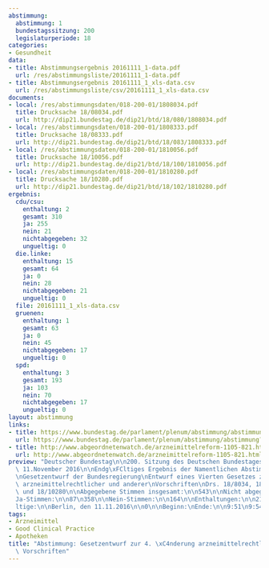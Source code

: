 ```yaml
---
abstimmung:
  abstimmung: 1
  bundestagssitzung: 200
  legislaturperiode: 18
categories:
- Gesundheit
data:
- title: Abstimmungsergebnis 20161111_1-data.pdf
  url: /res/abstimmungsliste/20161111_1-data.pdf
- title: Abstimmungsergebnis 20161111_1_xls-data.csv
  url: /res/abstimmungsliste/csv/20161111_1_xls-data.csv
documents:
- local: /res/abstimmungsdaten/018-200-01/1808034.pdf
  title: Drucksache 18/08034.pdf
  url: http://dip21.bundestag.de/dip21/btd/18/080/1808034.pdf
- local: /res/abstimmungsdaten/018-200-01/1808333.pdf
  title: Drucksache 18/08333.pdf
  url: http://dip21.bundestag.de/dip21/btd/18/083/1808333.pdf
- local: /res/abstimmungsdaten/018-200-01/1810056.pdf
  title: Drucksache 18/10056.pdf
  url: http://dip21.bundestag.de/dip21/btd/18/100/1810056.pdf
- local: /res/abstimmungsdaten/018-200-01/1810280.pdf
  title: Drucksache 18/10280.pdf
  url: http://dip21.bundestag.de/dip21/btd/18/102/1810280.pdf
ergebnis:
  cdu/csu:
    enthaltung: 2
    gesamt: 310
    ja: 255
    nein: 21
    nichtabgegeben: 32
    ungueltig: 0
  die.linke:
    enthaltung: 15
    gesamt: 64
    ja: 0
    nein: 28
    nichtabgegeben: 21
    ungueltig: 0
  file: 20161111_1_xls-data.csv
  gruenen:
    enthaltung: 1
    gesamt: 63
    ja: 0
    nein: 45
    nichtabgegeben: 17
    ungueltig: 0
  spd:
    enthaltung: 3
    gesamt: 193
    ja: 103
    nein: 70
    nichtabgegeben: 17
    ungueltig: 0
layout: abstimmung
links:
- title: https://www.bundestag.de/parlament/plenum/abstimmung/abstimmung?id=436
  url: https://www.bundestag.de/parlament/plenum/abstimmung/abstimmung?id=436
- title: http://www.abgeordnetenwatch.de/arzneimittelreform-1105-821.html
  url: http://www.abgeordnetenwatch.de/arzneimittelreform-1105-821.html
preview: "Deutscher Bundestag\n\n200. Sitzung des Deutschen Bundestages\nam Freitag,\
  \ 11.November 2016\n\nEndg\xFCltiges Ergebnis der Namentlichen Abstimmung Nr. 1\n\
  \nGesetzentwurf der Bundesregierung\nEntwurf eines Vierten Gesetzes zur \xC4nderung\
  \ arzneimittelrechtlicher und anderer\nVorschriften\nDrs. 18/8034, 18/8333, 18/10056\
  \ und 18/10280\n\nAbgegebene Stimmen insgesamt:\n\n543\n\nNicht abgegebene Stimmen:\n\
  Ja-Stimmen:\n\n87\n358\n\nNein-Stimmen:\n\n164\n\nEnthaltungen:\n\n21\n\nUng\xFC\
  ltige:\n\nBerlin, den 11.11.2016\n\n0\n\nBeginn:\nEnde:\n\n9:51\n9:54\n"
tags:
- Arzneimittel
- Good Clinical Practice
- Apotheken
title: "Abstimmung: Gesetzentwurf zur 4. \xC4nderung arzneimittelrechtlicher und anderer\
  \ Vorschriften"
---
```

